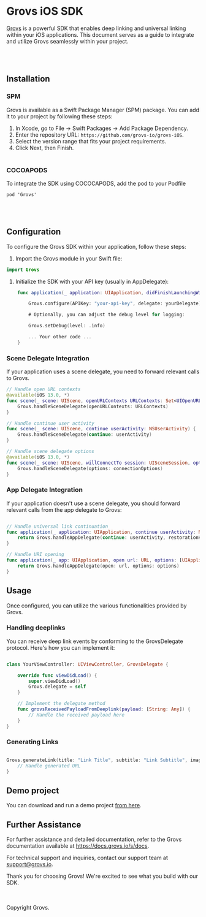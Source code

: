 # Grovs iOS SDK

[Grovs](https://grovs.io) is a powerful SDK that enables deep linking and universal linking within your iOS applications. This document serves as a guide to integrate and utilize Grovs seamlessly within your project.

<br />
<br />

## Installation

### SPM

Grovs is available as a Swift Package Manager (SPM) package. You can add it to your project by following these steps:

1. In Xcode, go to File -> Swift Packages -> Add Package Dependency.
2. Enter the repository URL: `https://github.com/grovs-io/grovs-iOS`.
3. Select the version range that fits your project requirements.
4. Click Next, then Finish.
   <br />
   <br />

### COCOAPODS

To integrate the SDK using COCOCAPODS, add the pod to your Podfile

```
pod 'Grovs'
```

<br />
<br />

## Configuration

To configure the Grovs SDK within your application, follow these steps:

1. Import the Grovs module in your Swift file:

```swift
import Grovs
```

1. Initialize the SDK with your API key (usually in AppDelegate):

```swift
    func application(_ application: UIApplication, didFinishLaunchingWithOptions launchOptions: [UIApplication.LaunchOptionsKey: Any]?) {

        Grovs.configure(APIKey: "your-api-key", delegate: yourDelegate)

        # Optionally, you can adjust the debug level for logging:

        Grovs.setDebug(level: .info)

        ... Your other code ...
    }
```

### Scene Delegate Integration

If your application uses a scene delegate, you need to forward relevant calls to Grovs.

```swift
// Handle open URL contexts
@available(iOS 13.0, *)
func scene(_ scene: UIScene, openURLContexts URLContexts: Set<UIOpenURLContext>) {
    Grovs.handleSceneDelegate(openURLContexts: URLContexts)
}

// Handle continue user activity
func scene(_ scene: UIScene, continue userActivity: NSUserActivity) {
    Grovs.handleSceneDelegate(continue: userActivity)
}

// Handle scene delegate options
@available(iOS 13.0, *)
func scene(_ scene: UIScene, willConnectTo session: UISceneSession, options connectionOptions: UIScene.ConnectionOptions) {
    Grovs.handleSceneDelegate(options: connectionOptions)
}

```

### App Delegate Integration

If your application doesn't use a scene delegate, you should forward relevant calls from the app delegate to Grovs:

```swift

// Handle universal link continuation
func application(_ application: UIApplication, continue userActivity: NSUserActivity, restorationHandler: @escaping ([UIUserActivityRestoring]?) -> Void) -> Bool {
    return Grovs.handleAppDelegate(continue: userActivity, restorationHandler: restorationHandler)
}

// Handle URI opening
func application(_ app: UIApplication, open url: URL, options: [UIApplication.OpenURLOptionsKey : Any] = [:]) -> Bool {
    return Grovs.handleAppDelegate(open: url, options: options)
}

```

## Usage

Once configured, you can utilize the various functionalities provided by Grovs.

### Handling deeplinks

You can receive deep link events by conforming to the GrovsDelegate protocol. Here's how you can implement it:

```swift

class YourViewController: UIViewController, GrovsDelegate {

    override func viewDidLoad() {
        super.viewDidLoad()
        Grovs.delegate = self
    }

    // Implement the delegate method
    func grovsReceivedPayloadFromDeeplink(payload: [String: Any]) {
        // Handle the received payload here
    }
}

```

### Generating Links

```swift

Grovs.generateLink(title: "Link Title", subtitle: "Link Subtitle", imageURL: "imageURL", data: ["key": "value"]) { url in
    // Handle generated URL
}

```

## Demo project

You can download and run a demo project [from here](https://github.com/grovs-io/grovs-ios-example-app).

## Further Assistance

For further assistance and detailed documentation, refer to the Grovs documentation available at https://docs.grovs.io/s/docs.

For technical support and inquiries, contact our support team at [support@grovs.io](mailto:support@grovs.io).

Thank you for choosing Grovs! We're excited to see what you build with our SDK.

<br />
<br />
Copyright Grovs.
